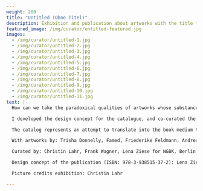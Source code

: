 ```yaml
---
weight: 200
title: "Untitled (Ohne Titel)"
description: Exhibition and publication about artworks with the title *untitled*.
featured_image: /img/curator/untitled-featured.jpg
images:
  - /img/curator/untitled-1.jpg
  - /img/curator/untitled-2.jpg
  - /img/curator/untitled-3.jpg
  - /img/curator/untitled-4.jpg
  - /img/curator/untitled-5.jpg
  - /img/curator/untitled-6.jpg
  - /img/curator/untitled-7.jpg
  - /img/curator/untitled-8.jpg
  - /img/curator/untitled-9.jpg
  - /img/curator/untitled-10.jpg
  - /img/curator/untitled-11.jpg
text: |- 
  How can we take the paradoxical qualities of artworks whose substance oscillates, like a Möbius strip, between both this and that, and translate them into the medium of the book? And how might it be possible to present illustrations of these works in the book format without allowing the book design to overshadow them?

  I developed the design concept for the catalogue, and co-curated the exhibition Untitled (Ohne Titel) as a member of the Realismusstudio at NGBK. 

  The catalog represents an attempt to translate into the book medium the swing of the pendulum between this and that. Its design amplifies the reader’s uncertainty as to the difference between front and back, inside and outside. It thus becomes a puzzle of a book that includes its exterior and excludes its interior. Not its content, but rather its form becomes an ambiguous figure. While it can still be read in linear fashion, it nonetheless undermines the categories of front, back, inside and outside. In this way, the book underscores the thinking behind the works represented in it.

  With artworks by: Trisha Donnelly, Famed, Friederike Feldmann, Andrea Fraser, Peter Friedl, Ull Hohn, Karl Holmqvist, Lousie Lawler, Kirsten Pieroth, Karin Sander.

  Curated by: Christin Lahr, Frank Wagner, Lena Ziese for NGBK, Berlin

  Design concept of the publication (ISBN: 978-3-938515-37-2): Lena Ziese, realisation: Detlev Pusch

  Picture credits exhibition: Christin Lahr

---
```


